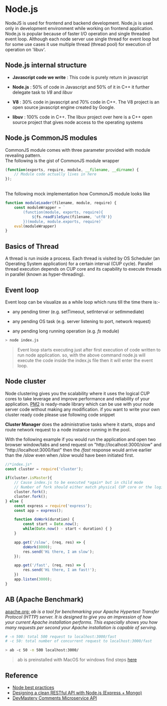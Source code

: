 # Node.js

NodeJS is used for frontend and backend development. Node.js is used only in development environment while working on frontend application. Node.js is popular because of faster I/O operation and single threaded event loop. Although each node server use single thread for event loop but for some use cases it use multiple thread (thread pool) for execution of operation on 'libuv'.

## Node.js internal structure

* **Javascript code we write** : This code is purely return in javascript

* **Node.js** : 50% of code in Javascript and 50% of it in C++ it further delegate task to *V8* and *libuv*

* **V8** : 30% code in javascript and 70% code in C++. The V8 project is an open source javascript engine created by Google.

* **libuv** : 100% code in C++. The libuv project over here is a C++ open source project that gives node access to the operating systems

## Node.js CommonJS modules

CommonJS module comes with three parameter provided with module revealing pattern. 
<br/> The following is the gist of CommonJS module wrapper
```javascript
(function(exports, require, module, __filename, __dirname) {
    // Module code actually lives in here
});
```

<br/>The following mock implementation how CommonJS module looks like

```javascript
function moduleLoader(filename, module, require) {
    const moduleWrapper = `
        (function(module, exports, require){
            ${fs.readFileSync(filename, 'utf8')}
        })(module, module.exports, require)`
    eval(moduleWrapper)
}
```

## Basics of Thread

A thread is run inside a process. Each thread is visited by OS Scheduler (an Operating System application) for a certain interval (CUP cycle). Parallel thread execution depends on CUP core and its capability to execute threads in parallel (known as hyper-threading). 

## Event loop

Event loop can be visualize as a while loop which runs till the time there is:- 

* any pending timer (e.g. setTimeout, setInterval or setImmediate)

* any pending OS task (e.g. server listening to port, network request)

* any pending long running operation (e.g. *fs* module)

```bash
> node index.js
```
> Event loop starts executing just after first execution of code written to run node application. so, with the above command node.js will execute the code inside the index.js file then it will enter the event loop. 

## Node cluster

Node clustering gives you the scalability where it uses the logical CUP cores to take leverage and improve performance and reliability of your application. [PM2](https://pm2.keymetrics.io/docs/usage/cluster-mode/) is ready-made library which can be use with your node server code without making any modification. if you want to write your own cluster ready code please use following code snippet

**Cluster Manager** does the administrative tasks where it starts, stops and route network request to a node instance running in the pool.

With the following example if you would run the application and open two browser window/tabs and send request on "http://localhost:3000/slow" and "http://localhost:3000/fast" then the */fast* response would arrive earlier than the */slow* even when */slow* would have been initiated first. 

```javascript
//*index.js*
const cluster = require('cluster');

if(cluster.isMaster){
    // Cause index.js to be executed *again* but in child mode
    // Number of fork should either match physical CUP core or the logical cores.
    cluster.fork();
    cluster.fork();
} else {
    const express = require('express');
    const app = express();

    function doWork(duration) {
        const start = Date.now();
        while(Date.now() - start < duration) { }
    }

    app.get('/slow', (req, res) => {
        doWork(8000);
        res.send('Hi there, I am slow');
    });

    app.get('/fast', (req, res) => {
        res.send('Hi there, I am fast!');
    })
    app.listen(3000);
}
```

## AB (Apache Benchmark)
[apache.org:](https://httpd.apache.org/docs/2.4/programs/ab.html) *ab is a tool for benchmarking your Apache Hypertext Transfer Protocol (HTTP) server. It is designed to give you an impression of how your current Apache installation performs. This especially shows you how many requests per second your Apache installation is capable of serving.*

```bash
# -n 500: total 500 request to localhost:3000/fast
# -c 50: total number of concurrent request to localhost:3000/fast

> ab -c 50 -n 500 localhost:3000/
```
> ab is preinstalled with MacOS for windows find steps [here](https://www.cedric-dumont.com/2017/02/01/install-apache-benchmarking-tool-ab-on-windows/) 


## Reference
* [Node best practices](https://github.com/goldbergyoni/nodebestpractices?utm_source=mybridge&utm_medium=blog&utm_campaign=read_more)
* [Designing a clean RESTful API with Node.js (Express + Mongo)](https://github.com/arcdev1/mm_express_api_example)
* [DevMastery Comments Microservice API](https://github.com/dev-mastery/comments-api)
